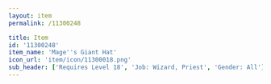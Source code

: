 ```yaml
---
layout: item
permalink: /11300248

title: Item
id: '11300248'
item_name: 'Mage''s Giant Hat'
icon_url: 'item/icon/11300018.png'
sub_header: ['Requires Level 18', 'Job: Wizard, Priest', 'Gender: All']
---
```

